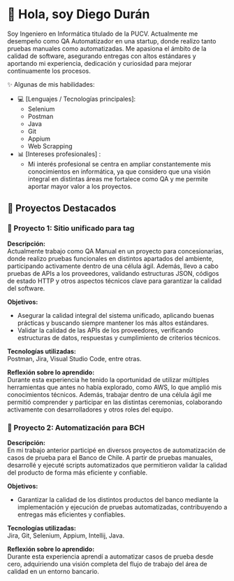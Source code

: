 # 👋 Hola, soy Diego Durán

<!-- Breve presentación -->
Soy Ingeniero en Informática titulado de la PUCV. Actualmente me desempeño como QA Automatizador en una startup, donde realizo tanto pruebas manuales como automatizadas.
Me apasiona el ámbito de la calidad de software, asegurando entregas con altos estándares y aportando mi experiencia, dedicación y curiosidad para mejorar continuamente los procesos.

✨ Algunas de mis habilidades:  
- 💻 [Lenguajes / Tecnologías principales]: 
  -  Selenium
  -  Postman
  -  Java
  -  Git
  -  Appium
  -  Web Scrapping
- 📊 [Intereses profesionales] :
  - Mi interés profesional se centra en ampliar constantemente mis conocimientos en informática, ya que considero que una visión integral en distintas áreas me fortalece como QA y me permite aportar mayor valor a los proyectos.


## 🚀 Proyectos Destacados

### 📌 Proyecto 1: Sitio unificado para tag
**Descripción:**  
Actualmente trabajo como QA Manual en un proyecto para concesionarias, donde realizo pruebas funcionales en distintos apartados del ambiente, participando activamente dentro de una célula ágil.
Además, llevo a cabo pruebas de APIs a los proveedores, validando estructuras JSON, códigos de estado HTTP y otros aspectos técnicos clave para garantizar la calidad del software.

**Objetivos:**  
- Asegurar la calidad integral del sistema unificado, aplicando buenas prácticas y buscando siempre mantener los más altos estándares.
- Validar la calidad de las APIs de los proveedores, verificando estructuras de datos, respuestas y cumplimiento de criterios técnicos.

**Tecnologías utilizadas:**  
Postman, Jira, Visual Studio Code, entre otras.

**Reflexión sobre lo aprendido:**  
Durante esta experiencia he tenido la oportunidad de utilizar múltiples herramientas que antes no había explorado, como AWS, lo que amplió mis conocimientos técnicos. Además, trabajar dentro de una célula ágil me permitió comprender y participar en las distintas ceremonias, colaborando activamente con desarrolladores y otros roles del equipo.

### 📌 Proyecto 2: Automatización para BCH
**Descripción:**  
En mi trabajo anterior participé en diversos proyectos de automatización de casos de prueba para el Banco de Chile. A partir de pruebas manuales, desarrollé y ejecuté scripts automatizados que permitieron validar la calidad del producto de forma más eficiente y confiable.

**Objetivos:**  
- Garantizar la calidad de los distintos productos del banco mediante la implementación y ejecución de pruebas automatizadas, contribuyendo a entregas más eficientes y confiables.

**Tecnologías utilizadas:**  
Jira, Git, Selenium, Appium, Intellij, Java.

**Reflexión sobre lo aprendido:**  
Durante esta experiencia aprendí a automatizar casos de prueba desde cero, adquiriendo una visión completa del flujo de trabajo del área de calidad en un entorno bancario.
